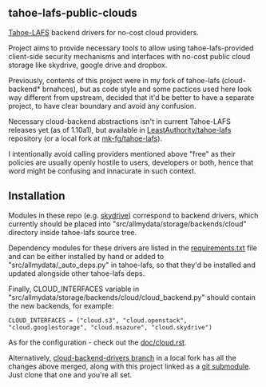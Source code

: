tahoe-lafs-public-clouds
--------------------

[Tahoe-LAFS](https://tahoe-lafs.org/) backend drivers for no-cost cloud
providers.

Project aims to provide necessary tools to allow using tahoe-lafs-provided
client-side security mechanisms and interfaces with no-cost public cloud storage
like skydrive, google drive and dropbox.

Previously, contents of this project were in my fork of tahoe-lafs
(cloud-backend* brnahces), but as code style and some pactices used here look
way different from upstream, decided that it'd be better to have a separate
project, to have clear boundary and avoid any confusion.

Necessary cloud-backend abstractions isn't in current Tahoe-LAFS releases yet
(as of 1.10a1), but available in
[LeastAuthority/tahoe-lafs](https://github.com/LeastAuthority/tahoe-lafs)
repository (or a local fork at
[mk-fg/tahoe-lafs](https://github.com/mk-fg/tahoe-lafs)).

I intentionally avoid calling providers mentioned above "free" as their policies
are usually openly hostile to users, developers or both, hence that word might
be confusing and innacurate in such context.


Installation
--------------------

Modules in these repo
(e.g. [skydrive](https://github.com/mk-fg/tahoe-lafs-public-clouds/tree/master/skydrive))
correspond to backend drivers, which currently should be placed into
"src/allmydata/storage/backends/cloud" directory inside tahoe-lafs source tree.

Dependency modules for these drivers are listed in the
[requirements.txt](https://github.com/mk-fg/tahoe-lafs-public-clouds/blob/master/requirements.txt)
file and can be either installed by hand or added to
"src/allmydata/_auto_deps.py" in tahoe-lafs, so that they'd be installed and
updated alongside other tahoe-lafs deps.

Finally, CLOUD_INTERFACES variable in
"src/allmydata/storage/backends/cloud/cloud_backend.py" should contain the new
backends, for example:

	CLOUD_INTERFACES = ("cloud.s3", "cloud.openstack", "cloud.googlestorage", "cloud.msazure", "cloud.skydrive")

As for the configuration - check out the
[doc/cloud.rst](https://github.com/mk-fg/tahoe-lafs-public-clouds/blob/master/doc/cloud.rst).

Alternatively, [cloud-backend-drivers
branch](https://github.com/mk-fg/tahoe-lafs/tree/cloud-backend-drivers) in a
local fork has all the changes above merged, along with this project linked as a
[git submodule](https://git.wiki.kernel.org/index.php/GitSubmoduleTutorial).
Just clone that one and you're all set.
